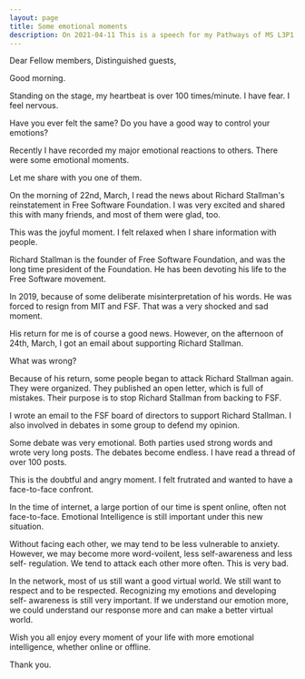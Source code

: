```yaml
---
layout: page
title: Some emotional moments
description: On 2021-04-11 This is a speech for my Pathways of MS L3P1.
---
```



Dear Fellow members,
Distinguished guests,

Good morning.

Standing on the stage, my heartbeat is over 100 times/minute.
I have fear. I feel nervous.

Have you ever felt the same? Do you have a good way to control your
emotions?

Recently I have recorded my major emotional reactions to others. There
were some emotional moments.

Let me share with you one of them.

On the morning of 22nd, March, I read the news about Richard Stallman's
reinstatement in Free Software Foundation. I was very excited and shared
this with many friends, and most of them were glad, too.

This was the joyful moment. I felt relaxed when I share information with
people.

Richard Stallman is the founder of Free Software Foundation, and was the
long time president of the Foundation. He has been devoting his life to
the Free Software movement.

In 2019, because of some deliberate misinterpretation of his words. He
was forced to resign from MIT and FSF. That was a very shocked and sad
moment.

His return for me is of course a good news. However, on the afternoon of
24th, March, I got an email about supporting Richard Stallman.

What was wrong?

Because of his return, some people began to attack Richard Stallman again.
They were organized. They published an open letter, which is full of
mistakes. Their purpose is to stop Richard Stallman from backing to FSF.

I wrote an email to the FSF board of directors to support Richard Stallman.
I also involved in debates in some group to defend my opinion.

Some debate was very emotional. Both parties used strong words and wrote
very long posts. The debates become endless. I have read a thread of over 100
posts.

This is the doubtful and angry moment. I felt frutrated and wanted to have a
face-to-face confront.

In the time of internet, a large portion of our time is spent online, often
not face-to-face. Emotional Intelligence is still important under this new
situation.

Without facing each other, we may tend to be less vulnerable to anxiety.
However, we may become more word-voilent, less self-awareness and less self-
regulation. We tend to attack each other more often. This is very bad.

In the network, most of us still want a good virtual world. We still want to
respect and to be respected. Recognizing my emotions and developing self-
awareness is still very important. If we understand our emotion more, we
could understand our response more and can make a better virtual world.

Wish you all enjoy every moment of your life with more emotional intelligence,
whether online or offline.

Thank you.